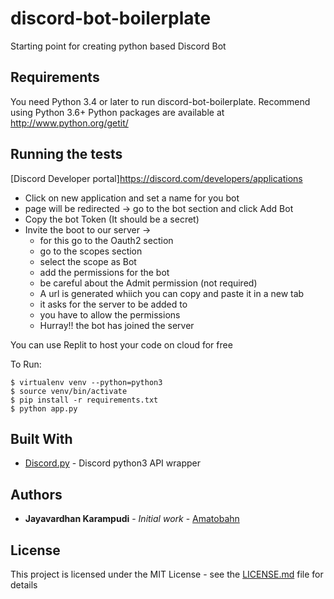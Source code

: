 # discord-bot-boilerplate

Starting point for creating python based Discord Bot

## Requirements
You need Python 3.4 or later to run discord-bot-boilerplate.
Recommend using Python 3.6+
Python packages are available at http://www.python.org/getit/

## Running the tests

[Discord Developer portal]https://discord.com/developers/applications
- Click on new application and set a name for you bot
- page will be redirected -> go to the bot section and click Add Bot
- Copy the bot Token (It should be a secret)
- Invite the boot to our server -> 
    - for this go to the Oauth2 section 
    - go to the scopes section
    - select the scope as Bot
    - add the permissions for the bot
    - be careful about the Admit permission (not required)
    - A url is generated whiich you can copy and paste it in a new tab
    - it asks for the server to be added to
    - you have to allow the permissions
    - Hurray!! the bot has joined the server 

You can use Replit to host your code on cloud for free

To Run:
```
$ virtualenv venv --python=python3
$ source venv/bin/activate
$ pip install -r requirements.txt
$ python app.py
```

## Built With

* [Discord.py](https://github.com/Rapptz/discord.py) - Discord python3 API wrapper

## Authors

* **Jayavardhan Karampudi** - *Initial work* - [Amatobahn](https://github.com/jayavardhan3112)

## License

This project is licensed under the MIT License - see the [LICENSE.md](LICENSE.md) file for details
